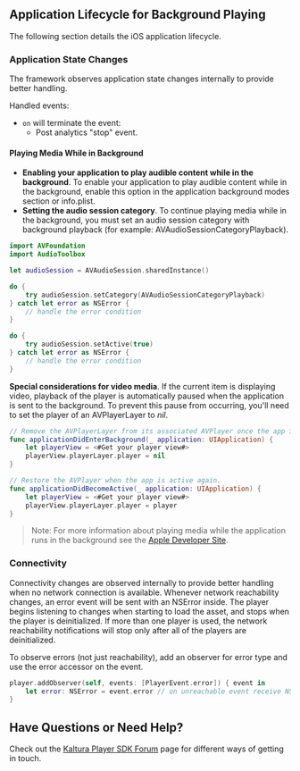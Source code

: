 
## Application Lifecycle for Background Playing 

The following section details the iOS application lifecycle.

### Application State Changes  

The framework observes application state changes internally to provide better handling.

Handled events:
* `on` will terminate the event:
	* Post analytics "stop" event.

#### Playing Media While in Background  

* **Enabling your application to play audible content while in the background**. To enable your application to play audible content while in the background, enable this option in the application background modes section or info.plist.
* **Setting the audio session category**. To continue playing media while in the background, you must set an audio session category with background playback (for example: AVAudioSessionCategoryPlayback).

```swift
import AVFoundation
import AudioToolbox

let audioSession = AVAudioSession.sharedInstance()

do {
    try audioSession.setCategory(AVAudioSessionCategoryPlayback)
} catch let error as NSError {
    // handle the error condition
}

do {
    try audioSession.setActive(true)
} catch let error as NSError {
    // handle the error condition
}
```

**Special considerations for video media**. If the current item is displaying video, playback of the player is automatically paused when the application is sent to the background. To prevent this pause from occurring, you'll need to set the player of an AVPlayerLayer to *nil*.

```swift
// Remove the AVPlayerLayer from its associated AVPlayer once the app is in the background.
func applicationDidEnterBackground(_ application: UIApplication) {
    let playerView = <#Get your player view#>
    playerView.playerLayer.player = nil
}

// Restore the AVPlayer when the app is active again.
func applicationDidBecomeActive(_ application: UIApplication) {
    let playerView = <#Get your player view#>
    playerView.playerLayer.player = player
}
```

> Note: For more information about playing media while the application runs in the background see the [Apple Developer Site](https://developer.apple.com/library/content/qa/qa1668/_index.html).
 
### Connectivity

Connectivity changes are observed internally to provide better handling when no network connection is available.
Whenever network reachability changes, an error event will be sent with an NSError inside.
The player begins listening to changes when starting to load the asset, and stops when the player is deinitialized.
If more than one player is used, the network reachability notifications will stop only after all of the players are deinitialized.


To observe errors (not just reachability), add an observer for error type and use the error accessor on the event.

```swift
player.addObserver(self, events: [PlayerEvent.error]) { event in
    let error: NSError = event.error // on unreachable event receive NSError with relevant data
}
```

## Have Questions or Need Help?

Check out the [Kaltura Player SDK Forum](https://forum.kaltura.org/c/playkit) page for different ways of getting in touch.
